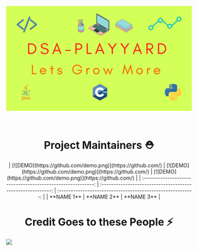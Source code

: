 <img src="DSA-Playyard.png">

<br><h1 align="center">Project Maintainers ⛑</h1>
<center>
| [![DEMO](https://github.com/demo.png)](https://github.com/) | [![DEMO](https://github.com/demo.png)](https://github.com/) | [![DEMO](https://github.com/demo.png)](https://github.com/) |
| :---------------------------------------------------------: | :---------------------------------------------------------: | :---------------------------------------------------------: |
|                         **NAME 1**                          |                         **NAME 2**                          |                         **NAME 3**                          |
</center>
<h1 align="center">Credit Goes to these People ⚡</h1>
<a href="https://github.com/LetsGrowMoreCommunity/DSA-Playyard/graphs/contributors">
  <img src="https://contrib.rocks/image?repo=LetsGrowMoreCommunity/DSA-Playyard" />
</a>
